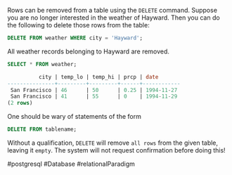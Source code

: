 Rows can be removed from a table using the `DELETE` command. Suppose you are no longer interested in the weather of Hayward. Then you can do the following to delete those rows from the table:

```SQL
DELETE FROM weather WHERE city = 'Hayward';
```

All weather records belonging to Hayward are removed.

```SQL
SELECT * FROM weather;
```

```SQL
          city | temp_lo | temp_hi | prcp | date 
---------------+---------+---------+------+------------ 
 San Francisco | 46      | 50      | 0.25 | 1994-11-27 
 San Francisco | 41      | 55      | 0    | 1994-11-29 
(2 rows)
```

One should be wary of statements of the form

```SQL
DELETE FROM tablename;
```

Without a qualification, `DELETE` will remove `all rows` from the given table, leaving it `empty`. The system will not request confirmation before doing this!

#postgresql #Database #relationalParadigm